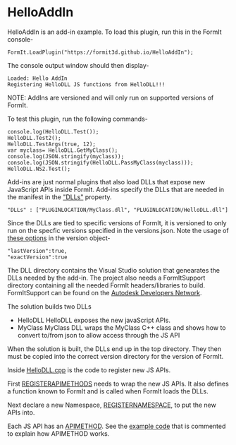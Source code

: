 # HelloAddIn
HelloAddIn is an add-in example.
To load this plugin, run this in the FormIt console-
```
FormIt.LoadPlugin("https://formit3d.github.io/HelloAddIn");
```
The console output window should then display-
```
Loaded: Hello AddIn
Registering HelloDLL JS functions from HelloDLL!!!
```
NOTE: AddIns are versioned and will only run on supported versions of FormIt.

To test this plugin, run the following commands-
```
console.log(HelloDLL.Test());
HelloDLL.Test2();
HelloDLL.TestArgs(true, 12);
var myclass= HelloDLL.GetMyClass();
console.log(JSON.stringify(myclass));
console.log(JSON.stringify(HelloDLL.PassMyClass(myclass)));
HelloDLL.NS2.Test();
```

Add-ins are just normal plugins that also load DLLs that expose new JavaScript APIs inside FormIt.  Add-ins specify the DLLs that are needed in the manifest in the ["DLLs"](https://github.com/FormIt3D/HelloAddIn/blob/main/v22_0/manifest.json#L8) property.
```
"DLLs" : ["PLUGINLOCATION/MyClass.dll", "PLUGINLOCATION/HelloDLL.dll"]
```
Since the DLLs are tied to specific versions of FormIt, it is versioned to only run on the specfic versions specified in the versions.json.  Note the usage of [these options](https://github.com/FormIt3D/HelloAddIn/blob/main/versions.json#L6) in the version object-
```
"lastVersion":true,
"exactVersion":true
```

The DLL directory contains the Visual Studio solution that genearates the DLLs needed by the add-in.
The project also needs a FormItSupport directory containing all the needed FormIt headers/libraries to build. FormItSupport can be found on the [Autodesk Developers Network](https://www.autodesk.com/developer-network/overview).

The solution builds two DLLs
- HelloDLL
    HelloDLL exposes the new javaScript APIs.
- MyClass
    MyClass DLL wraps the MyClass C++ class and shows how to convert to/from json
    to allow access through the JS API

When the solution is built, the DLLs end up in the top directory.  They then must be copied into the correct version directory for the version of FormIt.

Inside [HelloDLL.cpp](https://github.com/FormIt3D/HelloAddIn/blob/main/DLL/HelloDLL.cpp) is the code to register new JS APIs.

First [REGISTERAPIMETHODS](https://github.com/FormIt3D/HelloAddIn/blob/main/DLL/HelloDLL.cpp#L11) needs to wrap the new JS APIs. It also defines a function known to FormIt and is called when FormIt loads the DLLs.

Next declare a new Namespace, [REGISTERNAMESPACE](https://github.com/FormIt3D/HelloAddIn/blob/main/DLL/HelloDLL.cpp#L20), to put the new APIs into.

Each JS API has an [APIMETHOD](https://github.com/FormIt3D/HelloAddIn/blob/main/DLL/HelloDLL.cpp#L22).  See the [example code](https://github.com/FormIt3D/HelloAddIn/blob/main/DLL/HelloDLL.cpp) that is commented to explain how APIMETHOD works.
